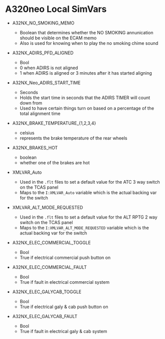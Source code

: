 # A320neo Local SimVars

- A32NX_NO_SMOKING_MEMO
    - Boolean that determines whether the NO SMOKING annunication should be visible on the ECAM memo
    - Also is used for knowing when to play the no smoking chime sound
    
- A32NX_ADIRS_PFD_ALIGNED
    - Bool
    - 0 when ADIRS is not aligned
    - 1 when ADIRS is aligned or 3 minutes after it has started aligning
    
- A32NX_Neo_ADIRS_START_TIME
    - Seconds
    - Holds the start time in seconds that the ADIRS TIMER will count down from
    - Used to have certain things turn on based on a percentage of the total alignment time
    
- A32NX_BRAKE_TEMPERATURE_{1,2,3,4}
    - celsius
    - represents the brake temperature of the rear wheels
    
- A32NX_BRAKES_HOT
    - boolean
    - whether one of the brakes are hot
    
- XMLVAR_Auto
    - Used in the `.flt` files to set a default value for the ATC 3 way switch on the TCAS panel
    - Maps to the `I:XMLVAR_Auto` variable which is the actual backing var for the switch
    
- XMLVAR_ALT_MODE_REQUESTED
    - Used in the `.flt` files to set a default value for the ALT RPTG 2 way switch on the TCAS panel
    - Maps to the `I:XMLVAR_ALT_MODE_REQUESTED` variable which is the actual backing var for the switch
- A32NX_ELEC_COMMERCIAL_TOGGLE
    - Bool
    - True if electrical commercial push button on
- A32NX_ELEC_COMMERCIAL_FAULT
    - Bool
    - True if fault in electrical commercial system
- A32NX_ELEC_GALYCAB_TOGGLE
    - Bool
    - True if electrical galy & cab push button on
- A32NX_ELEC_GALYCAB_FAULT
    - Bool
    - True if fault in electrical galy & cab system
